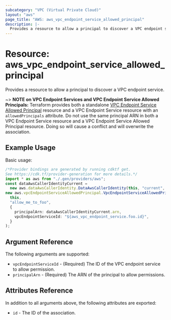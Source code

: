 ```yaml
---
subcategory: "VPC (Virtual Private Cloud)"
layout: "aws"
page_title: "AWS: aws_vpc_endpoint_service_allowed_principal"
description: |-
  Provides a resource to allow a principal to discover a VPC endpoint service.
---
```


# Resource: aws\_vpc\_endpoint\_service\_allowed\_principal

Provides a resource to allow a principal to discover a VPC endpoint service.

\~> **NOTE on VPC Endpoint Services and VPC Endpoint Service Allowed Principals:** Terraform provides
both a standalone [VPC Endpoint Service Allowed Principal](vpc_endpoint_service_allowed_principal.html) resource
and a VPC Endpoint Service resource with an `allowedPrincipals` attribute. Do not use the same principal ARN in both
a VPC Endpoint Service resource and a VPC Endpoint Service Allowed Principal resource. Doing so will cause a conflict
and will overwrite the association.

## Example Usage

Basic usage:

```typescript
/*Provider bindings are generated by running cdktf get.
See https://cdk.tf/provider-generation for more details.*/
import * as aws from "./.gen/providers/aws";
const dataAwsCallerIdentityCurrent =
  new aws.dataAwsCallerIdentity.DataAwsCallerIdentity(this, "current", {});
new aws.vpcEndpointServiceAllowedPrincipal.VpcEndpointServiceAllowedPrincipal(
  this,
  "allow_me_to_foo",
  {
    principalArn: dataAwsCallerIdentityCurrent.arn,
    vpcEndpointServiceId: "${aws_vpc_endpoint_service.foo.id}",
  }
);

```

## Argument Reference

The following arguments are supported:

* `vpcEndpointServiceId` - (Required) The ID of the VPC endpoint service to allow permission.
* `principalArn` - (Required) The ARN of the principal to allow permissions.

## Attributes Reference

In addition to all arguments above, the following attributes are exported:

* `id` - The ID of the association.
